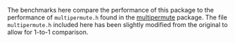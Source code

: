 The benchmarks here compare the performance of this package to the performance of `multipermute.h` found in the [multipermute](https://github.com/ekg/multipermute) package. The file `multipermute.h` included here has been slightly modified from the original to allow for 1-to-1 comparison.
